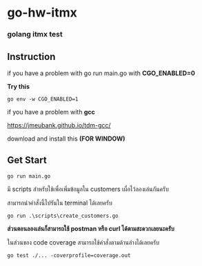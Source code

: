 # go-hw-itmx
### golang itmx test

## Instruction
if you have a problem with go run main.go with **CGO_ENABLED=0**

**Try this**
```
go env -w CGO_ENABLED=1
```
if you have a problem with **gcc**

https://jmeubank.github.io/tdm-gcc/ 


download and install this **(FOR WINDOW)**

## Get Start

```
go run main.go
```

มี scripts สำหรับใช้เพื่อเพิ่มข้อมูลใน customers เผื่อไว้ลองเล่นกันครับ

สามารถนำคำสั่งนี้ไปรันใน terminal ได้เลยครับ
```
go run .\scripts\create_customers.go
```

**ส่วนตอนลองเล่นก็สามารถใช้ postman หรือ curl ได้ตามสะดวกเลยนะครับ**

ในส่วนของ code coverage สามารถใช้คำสั่งตามด้านล่างได้เลยครับ

```
go test ./... -coverprofile=coverage.out
```

